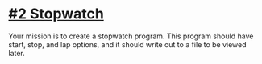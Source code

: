 # [#2 Stopwatch](https://www.reddit.com/r/dailyprogrammer/comments/pjsdx/difficult_challenge_2/)

Your mission is to create a stopwatch program. This program should have start,
stop, and lap options, and it should write out to a file to be viewed later.
